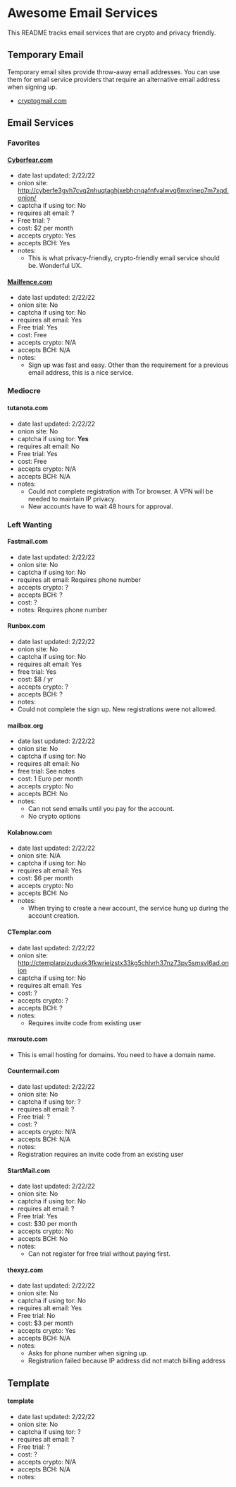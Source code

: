 # Awesome Email Services

This README tracks email services that are crypto and privacy friendly.

## Temporary Email

Temporary email sites provide throw-away email addresses. You can use them for email service providers that require an alternative email address when signing up.

- [cryptogmail.com](https://cryptogmail.com)

## Email Services

### Favorites

#### [Cyberfear.com](https://cyberfear.com)

- date last updated: 2/22/22
- onion site: http://cyberfe3gvh7cvq2nhuqtaghjxebhcnqafnfvalwvq6mxrinep7m7xqd.onion/
- captcha if using tor: No
- requires alt email: ?
- Free trial: ?
- cost: \$2 per month
- accepts crypto: Yes
- accepts BCH: Yes
- notes:
  - This is what privacy-friendly, crypto-friendly email service should be. Wonderful UX.

#### [Mailfence.com](https://mailfence.com)

- date last updated: 2/22/22
- onion site: No
- captcha if using tor: No
- requires alt email: Yes
- Free trial: Yes
- cost: Free
- accepts crypto: N/A
- accepts BCH: N/A
- notes:
  - Sign up was fast and easy. Other than the requirement for a previous email address, this is a nice service.

### Mediocre

#### tutanota.com

- date last updated: 2/22/22
- onion site: No
- captcha if using tor: **Yes**
- requires alt email: No
- Free trial: Yes
- cost: Free
- accepts crypto: N/A
- accepts BCH: N/A
- notes:
  - Could not complete registration with Tor browser. A VPN will be needed to maintain IP privacy.
  - New accounts have to wait 48 hours for approval.

### Left Wanting

#### Fastmail.com

- date last updated: 2/22/22
- onion site: No
- captcha if using tor: No
- requires alt email: Requires phone number
- accepts crypto: ?
- accepts BCH: ?
- cost: ?
- notes: Requires phone number

#### Runbox.com

- date last updated: 2/22/22
- onion site: No
- captcha if using tor: No
- requires alt email: Yes
- free trial: Yes
- cost: \$8 / yr
- accepts crypto: ?
- accepts BCH: ?
- notes:
- Could not complete the sign up. New registrations were not allowed.

#### mailbox.org

- date last updated: 2/22/22
- onion site: No
- captcha if using tor: No
- requires alt email: No
- free trial: See notes
- cost: 1 Euro per month
- accepts crypto: No
- accepts BCH: No
- notes:
  - Can not send emails until you pay for the account.
  - No crypto options

#### Kolabnow.com

- date last updated: 2/22/22
- onion site: N/A
- captcha if using tor: No
- requires alt email: Yes
- cost: \$6 per month
- accepts crypto: No
- accepts BCH: No
- notes:
  - When trying to create a new account, the service hung up during the account creation.

#### CTemplar.com

- date last updated: 2/22/22
- onion site: http://ctemplarpizuduxk3fkwrieizstx33kg5chlvrh37nz73pv5smsvl6ad.onion
- captcha if using tor: No
- requires alt email: Yes
- cost: ?
- accepts crypto: ?
- accepts BCH: ?
- notes:
  - Requires invite code from existing user

#### mxroute.com

- This is email hosting for domains. You need to have a domain name.

#### Countermail.com

- date last updated: 2/22/22
- onion site: No
- captcha if using tor: ?
- requires alt email: ?
- Free trial: ?
- cost: ?
- accepts crypto: N/A
- accepts BCH: N/A
- notes:
- Registration requires an invite code from an existing user

#### StartMail.com

- date last updated: 2/22/22
- onion site: No
- captcha if using tor: No
- requires alt email: ?
- Free trial: Yes
- cost: \$30 per month
- accepts crypto: No
- accepts BCH: No
- notes:
  - Can not register for free trial without paying first.

#### thexyz.com

- date last updated: 2/22/22
- onion site: No
- captcha if using tor: No
- requires alt email: Yes
- Free trial: No
- cost: \$3 per month
- accepts crypto: Yes
- accepts BCH: N/A
- notes:
  - Asks for phone number when signing up.
  - Registration failed because IP address did not match billing address

## Template

#### template

- date last updated: 2/22/22
- onion site: No
- captcha if using tor: ?
- requires alt email: ?
- Free trial: ?
- cost: ?
- accepts crypto: N/A
- accepts BCH: N/A
- notes:
